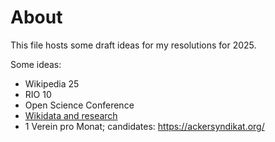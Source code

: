 # About 

This file hosts some draft ideas for my resolutions for 2025.


Some ideas:
- Wikipedia 25
- RIO 10
- Open Science Conference
- [Wikidata and research](https://meta.wikimedia.org/wiki/Wikidata_and_research)
- 1 Verein pro Monat; candidates: https://ackersyndikat.org/

